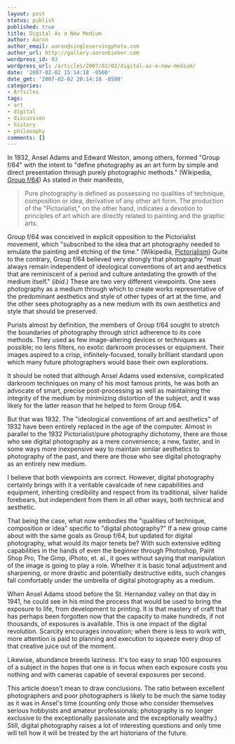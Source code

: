 ```yaml
---
layout: post
status: publish
published: true
title: Digital As a New Medium
author: Aaron
author_email: aaron@singleservingphoto.com
author_url: http://gallery.aaronbieber.com
wordpress_id: 93
wordpress_url: /articles/2007/02/02/digital-as-a-new-medium/
date: '2007-02-02 15:14:18 -0500'
date_gmt: '2007-02-02 20:14:18 -0500'
categories:
- Articles
tags:
- art
- digital
- discussion
- history
- philosophy
comments: []
---
```

In 1932, Ansel Adams and Edward Weston, among others, formed "Group
f/64" with the intent to "define photography as an art form by simple
and direct presentation through purely photographic methods."
(Wikipedia, [Group f/64](http://en.wikipedia.org/wiki/Group_f.64)) As
stated in their manifesto,

> Pure photography is defined as possessing no qualities of technique,
> composition or idea, derivative of any other art form. The production of the
> "Pictorialist," on the other hand, indicates a devotion to principles of art
> which are directly related to painting and the graphic arts.

Group f/64 was conceived in explicit opposition to the Pictorialist
movement, which "subscribed to the idea that art photography needed to
emulate the painting and etching of the time." (Wikipedia,
[Pictorialism](http://en.wikipedia.org/wiki/Pictorialism)) Quite to the
contrary, Group f/64 believed very strongly that photography "must
always remain independent of ideological conventions of art and
aesthetics that are reminiscent of a period and culture antedating the
growth of the medium itself." (_ibid._) These are two very
different viewpoints. One sees photography as a medium through which to
create works representative of the predominant aesthetics and style of
other types of art at the time, and the other sees photography as a new
medium with its own aesthetics and style that should be preserved.

Purists almost by definition, the members of Group f/64 sought to
stretch the boundaries of photography through strict adherence to its
core methods. They used as few image-altering devices or techniques as
possible; no lens filters, no exotic darkroom processes or equipment.
Their images aspired to a crisp, infinitely-focused, tonally brilliant
standard upon which many future photographers would base their own
explorations.

It should be noted that although Ansel Adams used extensive, complicated
darkroom techniques on many of his most famous prints, he was both an
advocate of smart, precise post-processing as well as maintaining the
integrity of the medium by minimizing distortion of the subject, and it
was likely for the latter reason that he helped to form Group f/64.

But that was 1932. The "ideological conventions of art and aesthetics"
of 1932 have been entirely replaced in the age of the computer. Almost
in parallel to the 1932 Pictorialist/pure photography dichotomy, there
are those who see digital photography as a mere convenience; a new,
faster, and in some ways more inexpensive way to maintain similar
aesthetics to photography of the past, and there are those who see
digital photography as an entirely new medium.

I believe that both viewpoints are correct. However, digital photography
certainly brings with it a veritable cavalcade of new capabilities and
equipment, inheriting credibility and respect from its traditional,
silver halide forebears, but independent from them in all other ways,
both technical and aesthetic.

That being the case, what now embodies the "qualities of technique,
composition or idea" specific to "digital photography?" If a new group
came about with the same goals as Group f/64, but updated for digital
photography, what would its major tenets be? With such extensive editing
capabilities in the hands of even the beginner through Photoshop, Paint
Shop Pro, The Gimp, iPhoto, et. al., it goes without saying that
manipulation of the image is going to play a role. Whether it is basic
tonal adjustment and sharpening, or more drastic and potentially
destructive edits, such changes fall comfortably under the umbrella of
digital photography as a medium.

When Ansel Adams stood before the St. Hernandez valley on that day in
1941, he could see in his mind the process that would be used to bring
the exposure to life, from development to printing. It is that mastery
of craft that has perhaps been forgotten now that the capacity to make
hundreds, if not thousands, of exposures is available. This is one
impact of the digital revolution. Scarcity encourages innovation; when
there is less to work with, more attention is paid to planning and
execution to squeeze every drop of that creative juice out of the
moment.

Likewise, abundance breeds laziness. It's too easy to snap 100 exposures
of a subject in the hopes that one is in focus when each exposure costs
you nothing and with cameras capable of several exposures per second.

This article doesn't mean to draw conclusions. The ratio between
excellent photographers and poor photographers is likely to be much the
same today as it was in Ansel's time (counting only those who consider
themselves serious hobbyists and amateur professionals; photography is
no longer exclusive to the exceptionally passionate and the
exceptionally wealthy.) Still, digital photography raises a lot of
interesting questions and only time will tell how it will be treated by
the art historians of the future.
